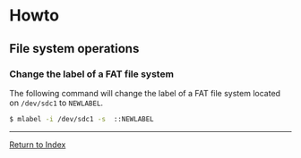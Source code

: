 # Howto

## File system operations

### Change the label of a FAT file system

The following command will change the label of a FAT file system located on `/dev/sdc1` to `NEWLABEL`.

```bash
$ mlabel -i /dev/sdc1 -s  ::NEWLABEL
```

---
[Return to Index](../README.md)
